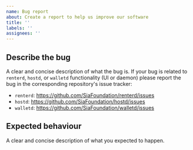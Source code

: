 ```yaml
---
name: Bug report
about: Create a report to help us improve our software
title: ''
labels: ''
assignees: ''
---
```


## Describe the bug

A clear and concise description of what the bug is.
If your bug is related to `renterd`, `hostd`, or `walletd` functionality (UI or daemon) please report the bug in the corresponding repository's issue tracker:

- `renterd`: https://github.com/SiaFoundation/renterd/issues
- `hostd`: https://github.com/SiaFoundation/hostd/issues
- `walletd`: https://github.com/SiaFoundation/walletd/issues

## Expected behaviour

A clear and concise description of what you expected to happen.
